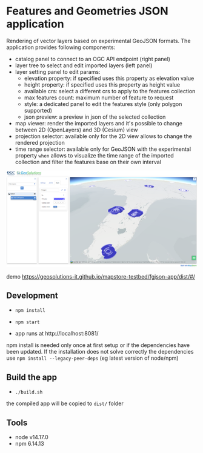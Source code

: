 # Features and Geometries JSON application

Rendering of vector layers based on experimental GeoJSON formats. The application provides following components:

- catalog panel to connect to an OGC API endpoint (right panel)
- layer tree to select and edit imported layers (left panel)
- layer setting panel to edit params:
    - elevation property: if specified uses this property as elevation value
    - height property: if specified uses this property as height value
    - available crs: select a different crs to apply to the features collection
    - max features count: maximum number of feature to request
    - style: a dedicated panel to edit the features style (only polygon supported)
    - json preview: a preview in json of the selected collection
- map viewer: render the imported layers and it's possible to change between 2D (OpenLayers) and 3D (Cesium) view
- projection selector: available only for the 2D view allows to change the rendered projection
- time range selector: available only for GeoJSON with the experimental property `when` allows to visualize the time range of the imported collection and filter the features base on their own interval

![View of the application with vector geometries rendered in a 3D context](screenshot.png)

demo https://geosolutions-it.github.io/mapstore-testbed/fgjson-app/dist/#/
## Development

- `npm install`

- `npm start`

- app runs at http://localhost:8081/

npm install is needed only once at first setup or if the dependencies have been updated. If the installation does not solve correctly the dependencies use `npm install --legacy-peer-deps` (eg latest version of node/npm)

## Build the app


- `./build.sh`

the compiled app will be copied to `dist/` folder

## Tools

- node v14.17.0
- npm 6.14.13
